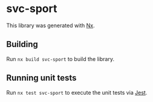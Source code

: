 # svc-sport

This library was generated with [Nx](https://nx.dev).

## Building

Run `nx build svc-sport` to build the library.

## Running unit tests

Run `nx test svc-sport` to execute the unit tests via [Jest](https://jestjs.io).
